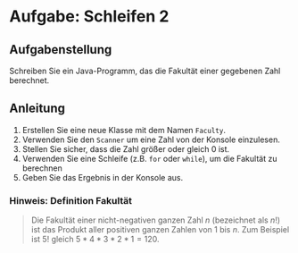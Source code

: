 # Aufgabe: Schleifen 2

## Aufgabenstellung

Schreiben Sie ein Java-Programm, das die Fakultät einer gegebenen Zahl berechnet.

## Anleitung

1. Erstellen Sie eine neue Klasse mit dem Namen `Faculty`.
2. Verwenden Sie den `Scanner` um eine Zahl von der Konsole einzulesen.
3. Stellen Sie sicher, dass die Zahl größer oder gleich 0 ist.
4. Verwenden Sie eine Schleife (z.B. `for` oder `while`), um die Fakultät zu berechnen
5. Geben Sie das Ergebnis in der Konsole aus.

### Hinweis: Definition Fakultät

> Die Fakultät einer nicht-negativen ganzen Zahl $n$ (bezeichnet als $n!$) ist das Produkt aller positiven ganzen Zahlen von $1$ bis $n$. Zum Beispiel ist $5!$ gleich $5 *4* 3 *2* 1 = 120$.
